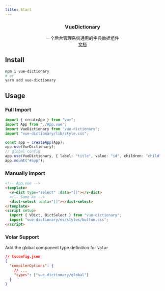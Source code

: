 ```yaml
---
title: Start
---
```


<div align="center">
<h3>VueDictionary</h3>
<span>一个后台管理系统通用的字典数据组件</span> 
<br>
<a  href="https://soullyoko.github.io/vue-dictionary/">文档</a>
</div>

## Install

```bash
npm i vue-dictionary
# or
yarn add vue-dictionary
```

## Usage

### Full Import

```ts
import { createApp } from "vue";
import App from "./App.vue";
import VueDictionary from "vue-dictionary";
import "vue-dictionary/lib/style.css";

const app = createApp(App);
app.use(VueDictionary);
// global config
app.use(VueDictionary, { label: "title", value: "id", children: "child", res: "res.data" });
app.mount("#app");
```

### Manually import

```html
<!-- App.vue -->
<template>
  <v-dict type="select" :data="[]"></v-dict>
  <!-- Same As -->
  <dict-select :data="[]"></dict-select>
</template>
<script setup>
  import { VDict, DictSelect } from "vue-dictionary";
  import "vue-dictionary/es/styles/button.css";
</script>
```

### Volar Support

Add the global component type definition for `Volar`

```json
// tsconfig.json
{
  "compilerOptions": {
    // ...
    "types": ["vue-dictionary/global"]
  }
}
```
